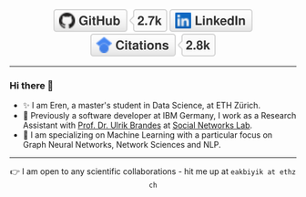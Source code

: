<p align="center">
	<a href="https://github.com/meakbiyik"><img src="imgs/github.svg" alt="GitHub"></a>
	<a href="https://www.linkedin.com/in/m-eren-akbiyik-2468aa6a"><img src="imgs/linkedin.svg" alt="LinkedIn"></a>
	<a href="https://scholar.google.com/citations?user=pZ7AXAcAAAAJ&hl=en"><img src="imgs/citations.svg" alt="Google Scholar"></a>
</p>

---

### Hi there 👋

- ✨ I am Eren, a master's student in Data Science, at ETH Zürich.
- 🔭 Previously a software developer at IBM Germany, I work as a Research Assistant with [Prof. Dr. Ulrik Brandes](https://scholar.google.de/citations?user=fmmZrwgAAAAJ&hl=de) at [Social Networks Lab](https://sn.ethz.ch/).
- 🌱 I am specializing on Machine Learning with a particular focus on Graph Neural Networks, Network Sciences and NLP.

---

<p align="center">
  👉 I am open to any scientific collaborations  - hit me up at <code>eakbiyik at ethz ch</code>
</p>
